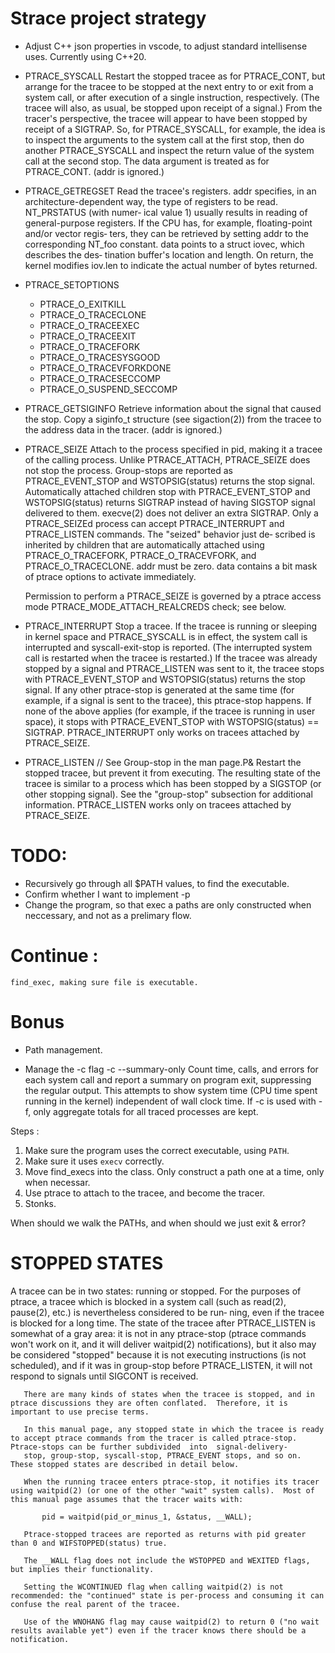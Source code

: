 # Strace project strategy

* Adjust C++ json properties in vscode, to adjust standard intellisense uses. Currently using C++20.

* PTRACE_SYSCALL
  Restart the stopped tracee as for PTRACE_CONT, but arrange for the tracee to be stopped at the next entry to or exit from a system call, or
  after execution of a single instruction, respectively.  (The tracee will also, as usual, be stopped upon receipt of a  signal.)   From  the
  tracer's  perspective,  the tracee will appear to have been stopped by receipt of a SIGTRAP.  So, for PTRACE_SYSCALL, for example, the idea
  is to inspect the arguments to the system call at the first stop, then do another PTRACE_SYSCALL and inspect the return value of the system
  call at the second stop.  The data argument is treated as for PTRACE_CONT.  (addr is ignored.)

* PTRACE_GETREGSET
  Read the tracee's registers.  addr specifies, in an architecture-dependent way, the type of registers to be read.  NT_PRSTATUS (with numer‐
  ical  value  1)  usually results in reading of general-purpose registers.  If the CPU has, for example, floating-point and/or vector regis‐
  ters, they can be retrieved by setting addr to the corresponding NT_foo constant.  data points to a struct iovec, which describes the  des‐
  tination buffer's location and length.  On return, the kernel modifies iov.len to indicate the actual number of bytes returned.

* PTRACE_SETOPTIONS
  * PTRACE_O_EXITKILL
  * PTRACE_O_TRACECLONE
  * PTRACE_O_TRACEEXEC
  * PTRACE_O_TRACEEXIT
  * PTRACE_O_TRACEFORK
  * PTRACE_O_TRACESYSGOOD
  * PTRACE_O_TRACEVFORKDONE
  * PTRACE_O_TRACESECCOMP
  * PTRACE_O_SUSPEND_SECCOMP

* PTRACE_GETSIGINFO
  Retrieve information about the signal that caused the stop.  Copy a siginfo_t structure (see sigaction(2)) from the tracee to  the  address
  data in the tracer.  (addr is ignored.)

* PTRACE_SEIZE
  Attach to the process specified in pid, making it a tracee of the calling process.  Unlike PTRACE_ATTACH, PTRACE_SEIZE does  not  stop  the
  process.  Group-stops are reported as PTRACE_EVENT_STOP and WSTOPSIG(status) returns the stop signal.  Automatically attached children stop
  with PTRACE_EVENT_STOP and WSTOPSIG(status) returns SIGTRAP instead of having SIGSTOP signal delivered to them.  execve(2) does not deliver
  an  extra  SIGTRAP.   Only  a PTRACE_SEIZEd process can accept PTRACE_INTERRUPT and PTRACE_LISTEN commands.  The "seized" behavior just de‐
  scribed is inherited by children that are automatically attached using PTRACE_O_TRACEFORK,  PTRACE_O_TRACEVFORK,  and  PTRACE_O_TRACECLONE.
  addr must be zero.  data contains a bit mask of ptrace options to activate immediately.

  Permission to perform a PTRACE_SEIZE is governed by a ptrace access mode PTRACE_MODE_ATTACH_REALCREDS check; see below.
* PTRACE_INTERRUPT
  Stop  a  tracee.   If the tracee is running or sleeping in kernel space and PTRACE_SYSCALL is in effect, the system call is interrupted and
  syscall-exit-stop is reported.  (The interrupted system call is restarted when the tracee is restarted.)  If the tracee was already stopped
  by a signal and PTRACE_LISTEN was sent to it, the tracee stops with PTRACE_EVENT_STOP and WSTOPSIG(status) returns the stop signal.  If any
  other ptrace-stop is generated at the same time (for example, if a signal is sent to the tracee), this ptrace-stop happens.  If none of the
  above  applies  (for  example,  if  the tracee is running in user space), it stops with PTRACE_EVENT_STOP with WSTOPSIG(status) == SIGTRAP.
  PTRACE_INTERRUPT only works on tracees attached by PTRACE_SEIZE.

* PTRACE_LISTEN // See Group-stop in the man page.P&
  Restart  the  stopped  tracee,  but  prevent  it  from executing.  The resulting state of the tracee is similar to a process which has been
  stopped by a SIGSTOP (or other stopping signal).  See the "group-stop" subsection for additional information.  PTRACE_LISTEN works only  on
  tracees attached by PTRACE_SEIZE.

# TODO:

* Recursively go through all $PATH values, to find the executable.
* Confirm whether I want to implement -p
* Change the program, so that exec a paths are only constructed when neccessary, and not as a prelimary flow.

# Continue :
	find_exec, making sure file is executable.



# Bonus

* Path management.

* Manage the -c flag
-c
--summary-only
  Count time, calls, and errors for each system call and report a summary on program
  exit, suppressing the regular output.  This attempts to show system time (CPU time
  spent  running  in the kernel) independent of wall clock time.  If -c is used with
  -f, only aggregate totals for all traced processes are kept.

Steps :
1. Make sure the program uses the correct executable, using `PATH`.
2. Make sure it uses `execv` correctly.
3. Move find_execs into the class. Only construct a path one at a time, only when necessar.
4. Use ptrace to attach to the tracee, and become the tracer.
5. Stonks.

When should we walk the PATHs, and when should we just exit & error?


# STOPPED STATES
A  tracee can be in two states: running or stopped.  For the purposes of ptrace, a tracee which is blocked in a system call (such as read(2), pause(2), etc.)  is nevertheless considered to be run‐
       ning, even if the tracee is blocked for a long time.  The state of the tracee after PTRACE_LISTEN is somewhat of a gray area: it is not in any ptrace-stop (ptrace commands won't work on it, and it
       will  deliver  waitpid(2)  notifications), but it also may be considered "stopped" because it is not executing instructions (is not scheduled), and if it was in group-stop before PTRACE_LISTEN, it
       will not respond to signals until SIGCONT is received.

       There are many kinds of states when the tracee is stopped, and in ptrace discussions they are often conflated.  Therefore, it is important to use precise terms.

       In this manual page, any stopped state in which the tracee is ready to accept ptrace commands from the tracer is called ptrace-stop.  Ptrace-stops can be further subdivided  into  signal-delivery-
       stop, group-stop, syscall-stop, PTRACE_EVENT stops, and so on.  These stopped states are described in detail below.

       When the running tracee enters ptrace-stop, it notifies its tracer using waitpid(2) (or one of the other "wait" system calls).  Most of this manual page assumes that the tracer waits with:

           pid = waitpid(pid_or_minus_1, &status, __WALL);

       Ptrace-stopped tracees are reported as returns with pid greater than 0 and WIFSTOPPED(status) true.

       The __WALL flag does not include the WSTOPPED and WEXITED flags, but implies their functionality.

       Setting the WCONTINUED flag when calling waitpid(2) is not recommended: the "continued" state is per-process and consuming it can confuse the real parent of the tracee.

       Use of the WNOHANG flag may cause waitpid(2) to return 0 ("no wait results available yet") even if the tracer knows there should be a notification.